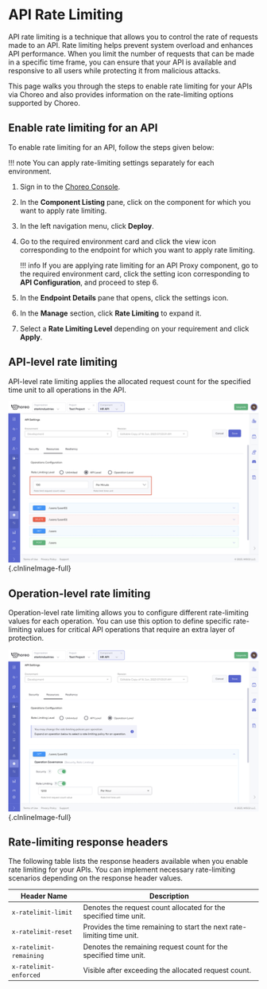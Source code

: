 # API Rate Limiting

API rate limiting is a technique that allows you to control the rate of requests made to an API. Rate limiting helps 
prevent system overload and enhances API performance. When you limit the number of requests that can be made in a 
specific time frame, you can ensure that your API is available and responsive to all users while protecting it from 
malicious attacks.

This page walks you through the steps to enable rate limiting for your APIs via Choreo and also provides information on 
the rate-limiting options supported by Choreo.

## Enable rate limiting for an API

To enable rate limiting for an API, follow the steps given below: 

!!! note
     You can apply rate-limiting settings separately for each environment.

1. Sign in to the [Choreo Console](https://console.choreo.dev/). 
2. In the **Component Listing** pane, click on the component for which you want to apply rate limiting.
3. In the left navigation menu, click **Deploy**.
4. Go to the required environment card and click the view icon corresponding to the endpoint for which you want to apply rate limiting. 

    !!! info 
         If you are applying rate limiting for an API Proxy component, go to the required environment card, click the setting icon corresponding to **API Configuration**, and proceed to step 6.

5. In the **Endpoint Details** pane that opens, click the settings icon.
6. In the **Manage** section, click **Rate Limiting** to expand it.
7. Select a **Rate Limiting Level** depending on your requirement and click **Apply**.

## API-level rate limiting

API-level rate limiting applies the allocated request count for the specified time unit to all operations in the API.

![API-level rate limiting](../assets/img/api-management/api-rate-limiting/api-level-rate-limit.png){.cInlineImage-full}

## Operation-level rate limiting

Operation-level rate limiting allows you to configure different rate-limiting values for each operation. You can use this option to define specific rate-limiting values for critical API operations that require an extra layer of protection.

![Operation-level rate limiting](../assets/img/api-management/api-rate-limiting/operation-level-rate-limit.png){.cInlineImage-full}

## Rate-limiting response headers

The following table lists the response headers available when you enable rate limiting for your APIs. You can implement necessary rate-limiting scenarios depending on the response header values.


| **Header Name**  | **Description** |
|------------------|-----------------|
| `x-ratelimit-limit`     | Denotes the request count allocated for the specified time unit.       |
| `x-ratelimit-reset`     | Provides the time remaining to start the next rate-limiting time unit. |
| `x-ratelimit-remaining` | Denotes the remaining request count for the specified time unit.       |
| `x-ratelimit-enforced`  | Visible after exceeding the allocated request count.                   |
